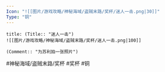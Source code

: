 ```yaml
---
Icon: "![[图片/游戏攻略/神秘海域/盗贼末路/奖杯/迷人一击.png|30]]"
Type: "铜"
---
```

```ad-common-bronze-trophy
title: (Title:: "迷人一击")
![[图片/游戏攻略/神秘海域/盗贼末路/奖杯/迷人一击.png|100]]

(Comment:: "为苏利拍一张照片")
```

#神秘海域/盗贼末路/奖杯 #奖杯 #铜
